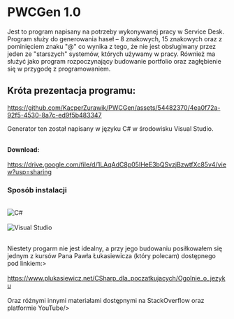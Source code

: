 # PWCGen 1.0
Jest to program napisany na potrzeby wykonywanej pracy w Service Desk.
Program służy do generowania haseł – 8 znakowych, 15 znakowych oraz z pominięciem znaku "@" co wynika z tego, że nie jest obsługiwany przez jeden ze "starszych" systemów, których używamy w pracy. Również ma służyć jako program rozpoczynający budowanie portfolio oraz zagłębienie się w przygodę z programowaniem.

## Króta prezentacja programu:
https://github.com/KacperZurawik/PWCGen/assets/54482370/4ea0f72a-92f5-4530-8a7c-ed9f5b483347

Generator ten został napisany w języku C# w środowisku Visual Studio.

<br>**Download:**<br/>
<br>https://drive.google.com/file/d/1LAqAdC8p05IHeE3bQSvzjBzwtfXc85v4/view?usp=sharing<br/>

### Sposób instalacji


<br>![C#](https://img.shields.io/badge/c%23-%23239120.svg?style=for-the-badge&logo=csharp&logoColor=white)<br/>
<br>![Visual Studio](https://img.shields.io/badge/Visual%20Studio-5C2D91.svg?style=for-the-badge&logo=visual-studio&logoColor=white)<br/>

<br>Niestety progarm nie jest idealny, a przy jego budowaniu posiłkowałem się jednym z kursów Pana Pawła Łukasiewicza (który polecam) dostępnego pod linkiem:><br/>
<br>https://www.plukasiewicz.net/CSharp_dla_poczatkujacych/Ogolnie_o_jezyku<br/>
<br>Oraz różnymi innymi materiałami dostępnymi na StackOverflow oraz platformie YouTube/>


